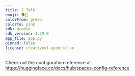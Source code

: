 ```yaml
---
title: I Talk
emoji: 🗣️🦜
colorFrom: green
colorTo: pink
sdk: gradio
sdk_version: 4.29.0
app_file: app.py
pinned: false
license: creativeml-openrail-m
---
```


Check out the configuration reference at https://huggingface.co/docs/hub/spaces-config-reference
